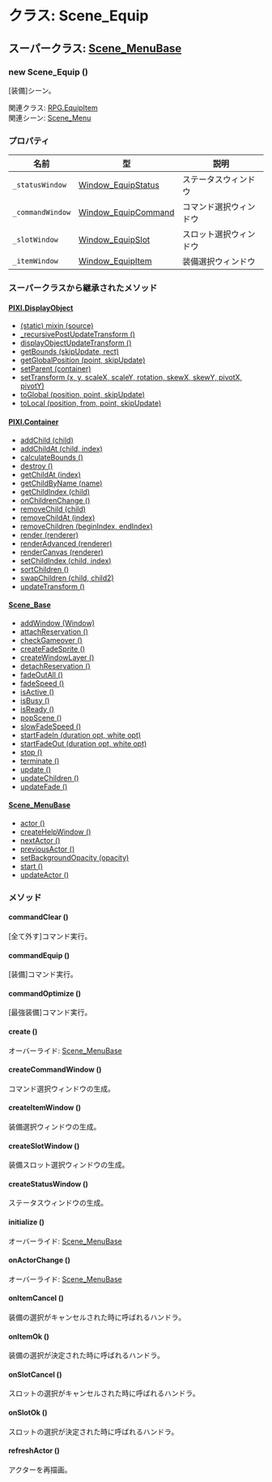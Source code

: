 # クラス: Scene_Equip

## スーパークラス: [Scene_MenuBase](Scene_MenuBase.md)

### new Scene_Equip ()
[装備]シーン。

関連クラス: [RPG.EquipItem](RPG.EquipItem.md)<br />
関連シーン: [Scene_Menu](Scene_Menu.md)


### プロパティ

| 名前 | 型 | 説明 |
| --- | --- | --- |
| `_statusWindow` | [Window_EquipStatus](Window_EquipStatus.md) | ステータスウィンドウ |
| `_commandWindow` | [Window_EquipCommand](Window_EquipCommand.md) | コマンド選択ウィンドウ |
| `_slotWindow` | [Window_EquipSlot](Window_EquipSlot.md) | スロット選択ウィンドウ |
| `_itemWindow` | [Window_EquipItem](Window_EquipItem.md) | 装備選択ウィンドウ |


### スーパークラスから継承されたメソッド

#### [PIXI.DisplayObject](PIXI.DisplayObject.md)

* [(static) mixin (source)](PIXI.DisplayObject.md#static-mixin-source)
* [\_recursivePostUpdateTransform ()](PIXI.DisplayObject.md#_recursivepostupdatetransform-)
* [displayObjectUpdateTransform ()](PIXI.DisplayObject.md#displayobjectupdatetransform-)
* [getBounds (skipUpdate, rect)](PIXI.DisplayObject.md#getbounds-skipupdate-rect--pixirectangle)
* [getGlobalPosition (point, skipUpdate)](PIXI.DisplayObject.md#getglobalposition-point-skipupdate--pixipoint)
* [setParent (container)](PIXI.DisplayObject.md#setparent-container--pixicontainer)
* [setTransform (x, y, scaleX, scaleY, rotation, skewX, skewY, pivotX, pivotY)](PIXI.DisplayObject.md#settransform-x-y-scalex-scaley-rotation-skewx-skewy-pivotx-pivoty--pixidisplayobject)
* [toGlobal (position, point, skipUpdate)](PIXI.DisplayObject.md#toglobal-position-point-skipupdate--pixipoint)
* [toLocal (position, from, point, skipUpdate)](PIXI.DisplayObject.md#tolocal-position-from-point-skipupdate--pixipoint)

#### [PIXI.Container](PIXI.Container.md)

* [addChild (child) ](PIXI.Container.md#addchild-child--pixidisplayobject)
* [addChildAt (child, index)](PIXI.Container.md#addchildat-child-index--pixidisplayobject)
* [calculateBounds ()](PIXI.Container.md#calculatebounds-)
* [destroy ()](PIXI.Container.md#destroy-)
* [getChildAt (index)](PIXI.Container.md#getchildat-index--pixidisplayobject)
* [getChildByName (name)](PIXI.Container.md#getchildbyname-name--pixidisplayobject)
* [getChildIndex (child)](PIXI.Container.md#getchildindex-child--pixidisplayobject)
* [onChildrenChange ()](PIXI.Container.md#onchildrenchange-)
* [removeChild (child)](PIXI.Container.md#removechild-child--pixidisplayobject)
* [removeChildAt (index)](PIXI.Container.md#removechildat-index--pixidisplayobject)
* [removeChildren (beginIndex, endIndex)](PIXI.Container.md#removechildren-beginindex-endindex--arraypixidisplayobject)
* [render (renderer)](PIXI.Container.md#render-renderer)
* [renderAdvanced (renderer)](PIXI.Container.md#renderadvanced-renderer)
* [renderCanvas (renderer)](PIXI.Container.md#rendercanvas-renderer)
* [setChildIndex (child, index)](PIXI.Container.md#setchildindex-child-index)
* [sortChildren ()](PIXI.Container.md#sortchildren-)
* [swapChildren (child, child2)](PIXI.Container.md#swapchildren-child-child2)
* [updateTransform ()](PIXI.Container.md#updatetransform-)

#### [Scene_Base](Scene_Base.md)

* [addWindow (Window)](Scene_Base.md#addwindow-window)
* [attachReservation ()](Scene_Base.md#attachreservation-)
* [checkGameover ()](Scene_Base.md#checkgameover-)
* [createFadeSprite ()](Scene_Base.md#createfadesprite-)
* [createWindowLayer ()](Scene_Base.md#createwindowlayer-)
* [detachReservation ()](Scene_Base.md#detachreservation-)
* [fadeOutAll ()](Scene_Base.md#fadeoutall-)
* [fadeSpeed ()](Scene_Base.md#fadespeed---number)
* [isActive () ](Scene_Base.md#isactive---boolean)
* [isBusy ()](Scene_Base.md#isbusy---boolean)
* [isReady ()](Scene_Base.md#isready---boolean)
* [popScene ()](Scene_Base.md#popscene-)
* [slowFadeSpeed ()](Scene_Base.md#slowfadespeed---number)
* [startFadeIn (duration opt, white opt)](Scene_Base.md#startfadein-duration-opt-white-opt)
* [startFadeOut (duration opt, white opt)](Scene_Base.md#startfadeout-duration-opt-white-opt)
* [stop ()](Scene_Base.md#stop-)
* [terminate ()](Scene_Base.md#terminate-)
* [update ()](Scene_Base.md#update-)
* [updateChildren ()](Scene_Base.md#updatechildren-)
* [updateFade ()](Scene_Base.md#updatefade-)

#### [Scene_MenuBase](Scene_MenuBase.md)

* [actor ()](Scene_MenuBase.md#actor---game_actor)
* [createHelpWindow ()](Scene_MenuBase.md#createhelpwindow-)
* [nextActor ()](Scene_MenuBase.md#nextactor-)
* [previousActor ()](Scene_MenuBase.md#previousactor-)
* [setBackgroundOpacity (opacity)](Scene_MenuBase.md#setbackgroundopacity-opacity)
* [start ()](Scene_Base.md#start-)
* [updateActor ()](Scene_MenuBase.md#updateactor-)


### メソッド

#### commandClear ()
[全て外す]コマンド実行。


#### commandEquip ()
[装備]コマンド実行。


#### commandOptimize ()
[最強装備]コマンド実行。

#### create ()
オーバーライド: [Scene_MenuBase](Scene_MenuBase.md#create-)


#### createCommandWindow ()
コマンド選択ウィンドウの生成。


#### createItemWindow ()
装備選択ウィンドウの生成。


#### createSlotWindow ()
装備スロット選択ウィンドウの生成。


#### createStatusWindow ()
ステータスウィンドウの生成。

#### initialize ()
オーバーライド: [Scene_MenuBase](Scene_MenuBase.md#initialize-)


#### onActorChange ()
オーバーライド: [Scene_MenuBase](Scene_MenuBase.md#onactorchange-)


#### onItemCancel ()
装備の選択がキャンセルされた時に呼ばれるハンドラ。


#### onItemOk ()
装備の選択が決定された時に呼ばれるハンドラ。


#### onSlotCancel ()
スロットの選択がキャンセルされた時に呼ばれるハンドラ。


#### onSlotOk ()
スロットの選択が決定された時に呼ばれるハンドラ。


#### refreshActor ()
アクターを再描画。